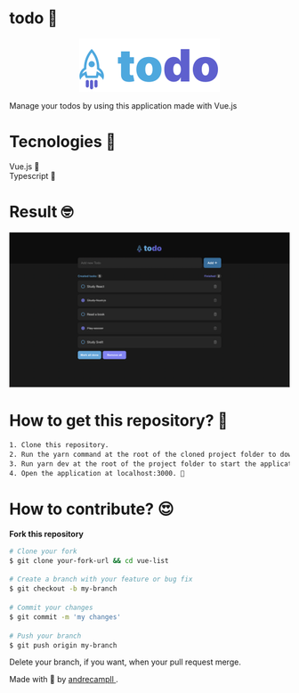 
# todo 📝
<p align="center" t>
  <img src="src/assets/todo.svg" />
</p>

Manage your todos by using this application made with Vue.js

# Tecnologies 🚀
Vue.js 🚀 <br />
Typescript 🦕

# Result 🤓
<p align="center" t>
  <img src=".github/demo.png" />
</p>

# How to get this repository? 🤔
```bash
1. Clone this repository.
2. Run the yarn command at the root of the cloned project folder to download the dependencies.
3. Run yarn dev at the root of the project folder to start the application in development mode.
4. Open the application at localhost:3000. 🚀
```

# How to contribute? 😍
**Fork this repository**
```bash
# Clone your fork
$ git clone your-fork-url && cd vue-list

# Create a branch with your feature or bug fix
$ git checkout -b my-branch

# Commit your changes
$ git commit -m 'my changes'

# Push your branch
$ git push origin my-branch
```

Delete your branch, if you want, when your pull request merge. <br />

Made with 💜 by <a href="https://www.linkedin.com/in/andrecampll/" target="_blank"> andrecampll </a>. <br />
<br />

